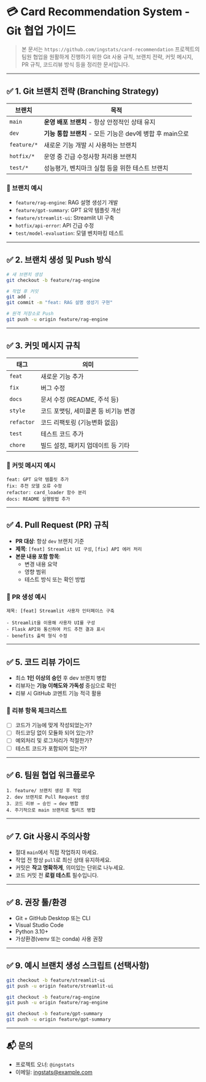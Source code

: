 # 💳 Card Recommendation System - Git 협업 가이드

> 본 문서는 `https://github.com/ingstats/card-recommendation` 프로젝트의 팀원 협업을 원활하게 진행하기 위한 Git 사용 규칙, 브랜치 전략, 커밋 메시지, PR 규칙, 코드리뷰 방식 등을 정리한 문서입니다.

---

## ✅ 1. Git 브랜치 전략 (Branching Strategy)

| 브랜치 | 목적 |
|--------|--------------------------------------------------|
| `main` | **운영 배포 브랜치** - 항상 안정적인 상태 유지 |
| `dev` | **기능 통합 브랜치** - 모든 기능은 dev에 병합 후 main으로 |
| `feature/*` | 새로운 기능 개발 시 사용하는 브랜치 |
| `hotfix/*` | 운영 중 긴급 수정사항 처리용 브랜치 |
| `test/*` | 성능평가, 벤치마크 실험 등을 위한 테스트 브랜치 |

### 📌 브랜치 예시
- `feature/rag-engine`: RAG 설명 생성기 개발
- `feature/gpt-summary`: GPT 요약 템플릿 개선
- `feature/streamlit-ui`: Streamlit UI 구축
- `hotfix/api-error`: API 긴급 수정
- `test/model-evaluation`: 모델 벤치마킹 테스트

---

## ✅ 2. 브랜치 생성 및 Push 방식

```bash
# 새 브랜치 생성
git checkout -b feature/rag-engine

# 작업 후 커밋
git add .
git commit -m "feat: RAG 설명 생성기 구현"

# 원격 저장소로 Push
git push -u origin feature/rag-engine
```

---

## ✅ 3. 커밋 메시지 규칙

| 태그 | 의미 |
|------|-----------------------------|
| `feat` | 새로운 기능 추가 |
| `fix` | 버그 수정 |
| `docs` | 문서 수정 (README, 주석 등) |
| `style` | 코드 포맷팅, 세미콜론 등 비기능 변경 |
| `refactor` | 코드 리팩토링 (기능변화 없음) |
| `test` | 테스트 코드 추가 |
| `chore` | 빌드 설정, 패키지 업데이트 등 기타 |

### 📌 커밋 메시지 예시
```
feat: GPT 요약 템플릿 추가
fix: 추천 모델 오류 수정
refactor: card_loader 함수 분리
docs: README 실행방법 추가
```

---

## ✅ 4. Pull Request (PR) 규칙

- **PR 대상**: 항상 `dev` 브랜치 기준
- **제목**: `[feat] Streamlit UI 구성`, `[fix] API 에러 처리`
- **본문 내용 포함 항목**:
  - 변경 내용 요약
  - 영향 범위
  - 테스트 방식 또는 확인 방법

### 📌 PR 생성 예시
```
제목: [feat] Streamlit 사용자 인터페이스 구축

- Streamlit을 이용해 사용자 UI를 구성
- Flask API와 통신하여 카드 추천 결과 표시
- benefits 출력 형식 수정
```

---

## ✅ 5. 코드 리뷰 가이드

- 최소 **1인 이상의 승인** 후 dev 브랜치 병합
- 리뷰자는 **기능 이해도와 가독성** 중심으로 확인
- 리뷰 시 GitHub 코멘트 기능 적극 활용

### 📌 리뷰 항목 체크리스트
- [ ] 코드가 기능에 맞게 작성되었는가?
- [ ] 하드코딩 없이 모듈화 되어 있는가?
- [ ] 예외처리 및 로그처리가 적절한가?
- [ ] 테스트 코드가 포함되어 있는가?

---

## ✅ 6. 팀원 협업 워크플로우

```
1. feature/ 브랜치 생성 후 작업
2. dev 브랜치로 Pull Request 생성
3. 코드 리뷰 → 승인 → dev 병합
4. 주기적으로 main 브랜치로 릴리즈 병합
```

---

## ✅ 7. Git 사용시 주의사항

- 절대 `main`에서 직접 작업하지 마세요.
- 작업 전 항상 `pull`로 최신 상태 유지하세요.
- 커밋은 **작고 명확하게**, 의미있는 단위로 나누세요.
- 코드 커밋 전 **로컬 테스트** 필수입니다.

---

## ✅ 8. 권장 툴/환경

- Git + GitHub Desktop 또는 CLI
- Visual Studio Code
- Python 3.10+
- 가상환경(venv 또는 conda) 사용 권장

---

## ✅ 9. 예시 브랜치 생성 스크립트 (선택사항)

```bash
git checkout -b feature/streamlit-ui
git push -u origin feature/streamlit-ui

git checkout -b feature/rag-engine
git push -u origin feature/rag-engine

git checkout -b feature/gpt-summary
git push -u origin feature/gpt-summary
```

---

## 📬 문의

- 프로젝트 오너: `@ingstats`
- 이메일: ingstats@example.com